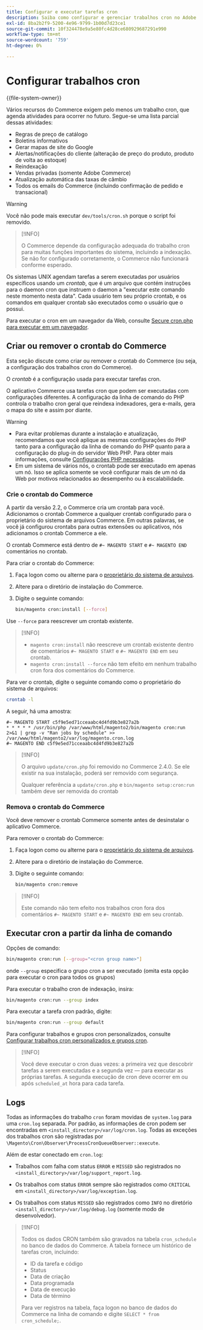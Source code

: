 ```yaml
---
title: Configurar e executar tarefas cron
description: Saiba como configurar e gerenciar trabalhos cron no Adobe Commerce. Descubra técnicas de programação, configuração e solução de problemas.
exl-id: 8ba2b2f9-5200-4e96-9799-1b00d7d23ce1
source-git-commit: 10f324478e9a5e80fc4d28ce680929687291e990
workflow-type: tm+mt
source-wordcount: '759'
ht-degree: 0%

---
```


# Configurar trabalhos cron

{{file-system-owner}}

Vários recursos do Commerce exigem pelo menos um trabalho cron, que agenda atividades para ocorrer no futuro. Segue-se uma lista parcial dessas atividades:

- Regras de preço de catálogo
- Boletins informativos
- Gerar mapas de site do Google
- Alertas/notificações do cliente (alteração de preço do produto, produto de volta ao estoque)
- Reindexação
- Vendas privadas (somente Adobe Commerce)
- Atualização automática das taxas de câmbio
- Todos os emails do Commerce (incluindo confirmação de pedido e transacional)

>[!WARNING]
>
>Você não pode mais executar `dev/tools/cron.sh` porque o script foi removido.

>[!INFO]
>
>O Commerce depende da configuração adequada do trabalho cron para muitas funções importantes do sistema, incluindo a indexação. Se não for configurado corretamente, o Commerce não funcionará conforme esperado.

Os sistemas UNIX agendam tarefas a serem executadas por usuários específicos usando um _crontab_, que é um arquivo que contém instruções para o daemon cron que instruem o daemon a &quot;executar este comando neste momento nesta data&quot;. Cada usuário tem seu próprio crontab, e os comandos em qualquer crontab são executados como o usuário que o possui.

Para executar o cron em um navegador da Web, consulte [Secure cron.php para executar em um navegador](../security/secure-cron-php.md).

## Criar ou remover o crontab do Commerce

Esta seção discute como criar ou remover o crontab do Commerce (ou seja, a configuração dos trabalhos cron do Commerce).

O _crontab_ é a configuração usada para executar tarefas cron.

O aplicativo Commerce usa tarefas cron que podem ser executadas com configurações diferentes. A configuração da linha de comando do PHP controla o trabalho cron geral que reindexa indexadores, gera e-mails, gera o mapa do site e assim por diante.

>[!WARNING]
>
>- Para evitar problemas durante a instalação e atualização, recomendamos que você aplique as mesmas configurações do PHP tanto para a configuração da linha de comando do PHP quanto para a configuração do plug-in do servidor Web PHP. Para obter mais informações, consulte [Configurações PHP necessárias](../../installation/prerequisites/php-settings.md).
>- Em um sistema de vários nós, o crontab pode ser executado em apenas um nó. Isso se aplica somente se você configurar mais de um nó da Web por motivos relacionados ao desempenho ou à escalabilidade.

### Crie o crontab do Commerce

A partir da versão 2.2, o Commerce cria um crontab para você. Adicionamos o crontab Commerce a qualquer crontab configurado para o proprietário do sistema de arquivos Commerce. Em outras palavras, se você já configurou crontabs para outras extensões ou aplicativos, nós adicionamos o crontab Commerce a ele.

O crontab Commerce está dentro de `#~ MAGENTO START` e `#~ MAGENTO END` comentários no crontab.

Para criar o crontab do Commerce:

1. Faça logon como ou alterne para o [proprietário do sistema de arquivos](../../installation/prerequisites/file-system/overview.md).
1. Altere para o diretório de instalação do Commerce.
1. Digite o seguinte comando:

   ```bash
   bin/magento cron:install [--force]
   ```

Use `--force` para reescrever um crontab existente.

>[!INFO]
>
>- `magento cron:install` não reescreve um crontab existente dentro de comentários `#~ MAGENTO START` e `#~ MAGENTO END` em seu crontab.
>- `magento cron:install --force` não tem efeito em nenhum trabalho cron fora dos comentários do Commerce.

Para ver o crontab, digite o seguinte comando como o proprietário do sistema de arquivos:

```bash
crontab -l
```

A seguir, há uma amostra:

```
#~ MAGENTO START c5f9e5ed71cceaabc4d4fd9b3e827a2b
* * * * * /usr/bin/php /var/www/html/magento2/bin/magento cron:run 2>&1 | grep -v "Ran jobs by schedule" >> /var/www/html/magento2/var/log/magento.cron.log
#~ MAGENTO END c5f9e5ed71cceaabc4d4fd9b3e827a2b
```

>[!INFO]
>
>O arquivo `update/cron.php` foi removido no Commerce 2.4.0. Se ele existir na sua instalação, poderá ser removido com segurança.
>
>Qualquer referência a `update/cron.php` e `bin/magento setup:cron:run` também deve ser removida do crontab

### Remova o crontab do Commerce

Você deve remover o crontab Commerce somente antes de desinstalar o aplicativo Commerce.

Para remover o crontab do Commerce:

1. Faça logon como ou alterne para o [proprietário do sistema de arquivos](../../installation/prerequisites/file-system/overview.md).
1. Altere para o diretório de instalação do Commerce.
1. Digite o seguinte comando:

   ```bash
   bin/magento cron:remove
   ```

>[!INFO]
>
>Este comando não tem efeito nos trabalhos cron fora dos comentários `#~ MAGENTO START` e `#~ MAGENTO END` em seu crontab.

## Executar cron a partir da linha de comando

Opções de comando:

```bash
bin/magento cron:run [--group="<cron group name>"]
```

onde `--group` especifica o grupo cron a ser executado (omita esta opção para executar o cron para todos os grupos)

Para executar o trabalho cron de indexação, insira:

```bash
bin/magento cron:run --group index
```

Para executar a tarefa cron padrão, digite:

```bash
bin/magento cron:run --group default
```

Para configurar trabalhos e grupos cron personalizados, consulte [Configurar trabalhos cron personalizados e grupos cron](../cron/custom-cron.md).

>[!INFO]
>
>Você deve executar o cron duas vezes: a primeira vez que descobrir tarefas a serem executadas e a segunda vez — para executar as próprias tarefas. A segunda execução de cron deve ocorrer em ou após `scheduled_at` hora para cada tarefa.

## Logs

Todas as informações do trabalho `cron` foram movidas de `system.log` para uma `cron.log` separada.
Por padrão, as informações de cron podem ser encontradas em `<install_directory>/var/log/cron.log`.
Todas as exceções dos trabalhos cron são registradas por `\Magento\Cron\Observer\ProcessCronQueueObserver::execute`.

Além de estar conectado em `cron.log`:

- Trabalhos com falha com status `ERROR` e `MISSED` são registrados no `<install_directory>/var/log/support_report.log`.

- Os trabalhos com status `ERROR` sempre são registrados como `CRITICAL` em `<install_directory>/var/log/exception.log`.

- Os trabalhos com status `MISSED` são registrados como `INFO` no diretório `<install_directory>/var/log/debug.log` (somente modo de desenvolvedor).

>[!INFO]
>
>Todos os dados CRON também são gravados na tabela `cron_schedule` no banco de dados do Commerce. A tabela fornece um histórico de tarefas cron, incluindo:
>
>- ID da tarefa e código
>- Status
>- Data de criação
>- Data programada
>- Data de execução
>- Data de término
>
>Para ver registros na tabela, faça logon no banco de dados do Commerce na linha de comando e digite `SELECT * from cron_schedule;`.
